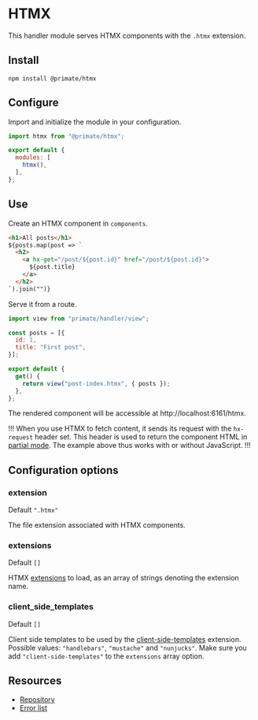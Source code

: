 # HTMX

This handler module serves HTMX components with the `.htmx` extension.

## Install

`npm install @primate/htmx`

## Configure

Import and initialize the module in your configuration.

```js caption=primate.config.js
import htmx from "@primate/htmx";

export default {
  modules: [
    htmx(),
  ],
};
```

## Use

Create an HTMX component in `components`.

```html caption=components/post-index.htmx
<h1>All posts</h1>
${posts.map(post => `
  <h2>
    <a hx-get="/post/${post.id}" href="/post/${post.id}">
      ${post.title}
    </a>
  </h2>
`).join("")}
```

Serve it from a route.

```js caption=routes/htmx.js
import view from "primate/handler/view";

const posts = [{
  id: 1,
  title: "First post",
}];

export default {
  get() {
    return view("post-index.htmx", { posts });
  },
};
```

The rendered component will be accessible at http://localhost:6161/htmx.

!!!
When you use HTMX to fetch content, it sends its request with the `hx-request`
header set. This header is used to return the component HTML in
[partial mode][partial]. The example above thus works with or without
JavaScript.
!!!

## Configuration options

### extension

Default `".htmx"`

The file extension associated with HTMX components.

### extensions

Default `[]`

HTMX [extensions] to load, as an array of strings denoting the extension name.

### client_side_templates

Default `[]`

Client side templates to be used by the [client-side-templates] extension.
Possible values: `"handlebars"`, `"mustache"` and `"nunjucks"`. Make sure you
add `"client-side-templates"` to the `extensions` array option.

## Resources

* [Repository][repo]
* [Error list](/errors/htmx)

[repo]: https://github.com/primate-run/primate/tree/master/packages/htmx
[extensions]: https://htmx.org/extensions
[client-side-templates]: https://htmx.org/extensions/client-side-templates
[partial]: /guide/responses#partial
